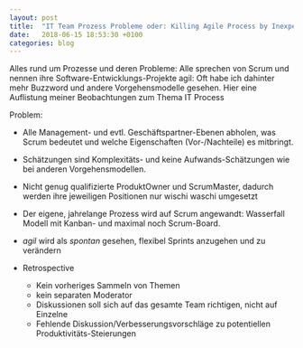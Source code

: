 ```yaml
---
layout: post
title:  "IT Team Prozess Probleme oder: Killing Agile Process by Inexperience"
date:   2018-06-15 18:53:30 +0100
categories: blog
---
```


Alles rund um Prozesse und deren Probleme: Alle sprechen von Scrum und nennen ihre Software-Entwicklungs-Projekte agil:
Oft habe ich dahinter mehr Buzzword und andere Vorgehensmodelle gesehen. Hier eine Auflistung meiner Beobachtungen zum Thema IT Process

Problem:
  * Alle Management- und evtl. Geschäftspartner-Ebenen abholen, was Scrum bedeutet und welche Eigenschaften (Vor-/Nachteile) es mitbringt.
  * Schätzungen sind Komplexitäts- und keine Aufwands-Schätzungen wie bei anderen Vorgehensmodellen.
  * Nicht genug qualifizierte ProduktOwner und ScrumMaster, dadurch werden ihre jeweiligen Positionen nur wischi waschi umgesetzt
  * Der eigene, jahrelange Prozess wird auf Scrum angewandt: Wasserfall Modell mit Kanban- und maximal noch Scrum-Board.
  * *agil* wird als *spontan* gesehen, flexibel Sprints anzugehen und zu verändern
  
* Retrospective
  * Kein vorheriges Sammeln von Themen
  * kein separaten Moderator
  * Diskussionen soll sich auf das gesamte Team richtigen, nicht auf Einzelne
  * Fehlende Diskussion/Verbesserungsvorschläge zu potentiellen Produktivitäts-Steierungen
